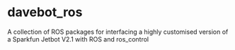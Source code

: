 # davebot_ros
A collection of ROS packages for interfacing a highly customised version of a Sparkfun Jetbot V2.1 with ROS and ros_control
